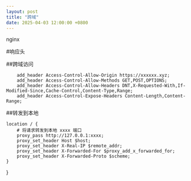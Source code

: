 ```yaml
---
layout: post
title: "跨域"
date: 2025-04-03 12:00:00 +0800
---
```

nginx 

#响应头

##跨域访问
 
```
    add_header Access-Control-Allow-Origin https://xxxxxx.xyz;
    add_header Access-Control-Allow-Methods GET,POST,OPTIONS;
    add_header Access-Control-Allow-Headers DNT,X-Requested-With,If-Modified-Since,Cache-Control,Content-Type,Range;
    add_header Access-Control-Expose-Headers Content-Length,Content-Range;
```

##转发到本地

    location / {
        # 将请求转发到本地 xxxx 端口
        proxy_pass http://127.0.0.1:xxxx;
        proxy_set_header Host $host;
        proxy_set_header X-Real-IP $remote_addr;
        proxy_set_header X-Forwarded-For $proxy_add_x_forwarded_for;
        proxy_set_header X-Forwarded-Proto $scheme;
    }
}
